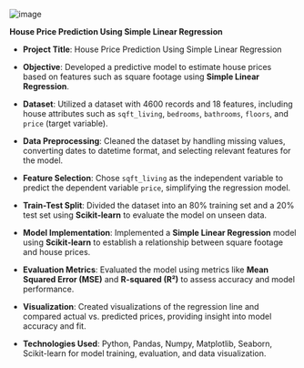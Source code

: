 ![image](https://github.com/user-attachments/assets/2a8642bd-9468-4d76-8510-9c08c9e60a0f)

 **House Price Prediction Using Simple Linear Regression** 
 
- **Project Title**: House Price Prediction Using Simple Linear Regression

- **Objective**: Developed a predictive model to estimate house prices based on features such as square footage using **Simple Linear Regression**.

- **Dataset**: Utilized a dataset with 4600 records and 18 features, including house attributes such as `sqft_living`, `bedrooms`, `bathrooms`, `floors`, and `price` (target variable).

- **Data Preprocessing**: Cleaned the dataset by handling missing values, converting dates to datetime format, and selecting relevant features for the model.

- **Feature Selection**: Chose `sqft_living` as the independent variable to predict the dependent variable `price`, simplifying the regression model.

- **Train-Test Split**: Divided the dataset into an 80% training set and a 20% test set using **Scikit-learn** to evaluate the model on unseen data.

- **Model Implementation**: Implemented a **Simple Linear Regression** model using **Scikit-learn** to establish a relationship between square footage and house prices.

- **Evaluation Metrics**: Evaluated the model using metrics like **Mean Squared Error (MSE)** and **R-squared (R²)** to assess accuracy and model performance.

- **Visualization**: Created visualizations of the regression line and compared actual vs. predicted prices, providing insight into model accuracy and fit.

- **Technologies Used**: Python, Pandas, Numpy, Matplotlib, Seaborn, Scikit-learn for model training, evaluation, and data visualization.
